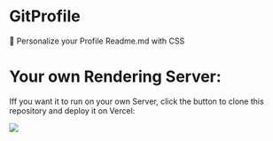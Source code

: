 # GitProfile
🎨 Personalize your Profile Readme.md with CSS


# Your own Rendering Server:
Iff you want it to run on your own Server, click the button to clone this repository and deploy it on Vercel:

[![](https://vercel.com/button)](https://vercel.com/new/clone?s=https%3A%2F%2Fgithub.com%2FMuvels%2FGitProfile&showOptionalTeamCreation=false)

